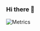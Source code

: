 ### Hi there 👋

<!--
**Doom306/Doom306** is a ✨ _special_ ✨ repository because its `README.md` (this file) appears on your GitHub profile.

Here are some ideas to get you started:

- 🔭 I’m currently working on ...
- 🌱 I’m currently learning ...
- 👯 I’m looking to collaborate on ...
- 🤔 I’m looking for help with ...
- 💬 Ask me about ...
- 📫 How to reach me: ...
- 😄 Pronouns: ...
- ⚡ Fun fact: ...
-->
![Metrics](https://metrics.lecoq.io/Doom306?template=classic&isocalendar=1&introduction=1&lines=1&projects=1&achievements=1&code=1&notable=1&isocalendar.duration=full-year&introduction.title=true&projects.limit=4&projects.descriptions=false&achievements.threshold=C&achievements.secrets=true&achievements.display=detailed&achievements.limit=0&notable.repositories=false&code.lines=12&code.load=100&code.visibility=public&config.timezone=Asia%2FManila&config.twemoji=true)
